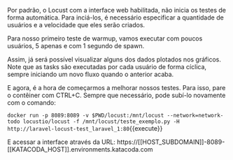 Por padrão, o Locust com a interface web habilitada, não inicia os testes de forma automática. Para inciá-los, é necessário especificar a quantidade de usuários e a velocidade que eles serão criados.

Para nosso primeiro teste de warmup, vamos executar com poucos usuários, 5 apenas e com 1 segundo de spawn.

Assim, já será possível visualizar alguns dos dados plotados nos gráficos. Note que as tasks são executadas por cada usuário de forma cíclica, sempre iniciando um novo fluxo quando o anterior acaba.

E agora, é a hora de começarmos a melhorar nossos testes. Para isso, pare o contêiner com CTRL+C. Sempre que necessário, pode subí-lo novamente com o comando:

`docker run -p 8089:8089 -v $PWD/locust:/mnt/locust --network=network-todo locustio/locust -f /mnt/locust/teste_exemplo.py -H http://laravel-locust-test_laravel_1:80`{{execute}}

E acessar a interface através da URL:
https://[[HOST_SUBDOMAIN]]-8089-[[KATACODA_HOST]].environments.katacoda.com

